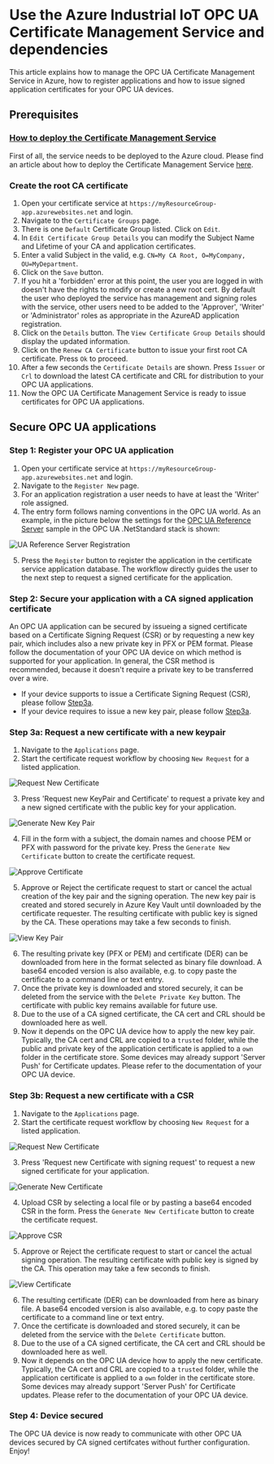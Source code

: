 # Use the Azure Industrial IoT OPC UA Certificate Management Service and dependencies

This article explains how to manage the OPC UA Certificate Management Service in Azure, how to register applications and how to issue signed application certificates for your OPC UA devices.

## Prerequisites

### [How to deploy the Certificate Management Service](howto-deploy-services.md)

First of all, the service needs to be deployed to the Azure cloud.
Please find an article about how to deploy the Certificate Management Service [here](howto-deploy-services.md).

### Create the root CA certificate

1. Open your certificate service at `https://myResourceGroup-app.azurewebsites.net` and login.
2. Navigate to the `Certificate Groups` page.
3. There is one `Default` Certificate Group listed. Click on `Edit`.
4. In `Edit Certificate Group Details` you can modify the Subject Name and Lifetime of your CA and application certificates.
5. Enter a valid Subject in the valid, e.g. `CN=My CA Root, O=MyCompany, OU=MyDepartment`.
6. Click on the `Save` button.
1. If you hit a 'forbidden' error at this point, the user you are logged in with doesn't have the rights to modify or create a new root cert. By default the user who deployed the service has management and signing roles with the service, other users need to be added to the 'Approver', 'Writer' or 'Administrator' roles as appropriate in the AzureAD application registration.
7. Click on the `Details` button. The `View Certificate Group Details` should display the updated information.
8. Click on the `Renew CA Certificate` button to issue your first root CA certificate. Press `Ok` to proceed.
9. After a few seconds the `Certificate Details` are shown. Press `Issuer` or `Crl` to download the latest CA certificate and CRL for distribution to your OPC UA applications.
10. Now the OPC UA Certificate Management Service is ready to issue certificates for OPC UA applications.

## Secure OPC UA applications

### Step 1: Register your OPC UA application 

1. Open your certificate service at `https://myResourceGroup-app.azurewebsites.net` and login.
2. Navigate to the `Register New` page.
1. For an application registration a user needs to have at least the 'Writer' role assigned.
2. The entry form follows naming conventions in the OPC UA world. As an example, in the picture below the settings for the [OPC UA Reference Server](https://github.com/OPCFoundation/UA-.NETStandard/tree/master/SampleApplications/Workshop/Reference) sample in the OPC UA .NetStandard stack is shown:

![UA Reference Server Registration](UAReferenceServerRegistration.png "UA Reference Server Registration")

5. Press the `Register` button to register the application in the certificate service application database. The workflow directly guides the user to the next step to request a signed certificate for the application.

### Step 2: Secure your application with a CA signed application certificate

An OPC UA application can be secured by issueing a signed certificate based on a Certificate Signing
Request (CSR) or by requesting a new key pair, which includes also a new private key in PFX or PEM format. 
Please follow the documentation of your OPC UA device on which method is supported for your application. 
In general, the CSR method is recommended, because it doesn't require a private key to be transferred over a wire.

- If your device supports to issue a Certificate Signing Request (CSR), please follow [Step3a](###Step-3b).
- If your device requires to issue a new key pair, please follow [Step3a](###Step-3a).

### Step 3a: Request a new certificate with a new keypair

1. Navigate to the `Applications` page.
3. Start the certificate request workflow by choosing `New Request` for a listed application.

![Request New Certificate](RequestNewCertificate.png "Request New Certificate")

3. Press 'Request new KeyPair and Certificate' to request a private key and a new signed certificate with the public key for your application.

![Generate New Key Pair](GenerateNewKeyPair.png "Generate New Key Pair")

4. Fill in the form with a subject, the domain names and choose PEM or PFX with password for the private key. Press the `Generate New Certificate` button to create the certificate request.

![Approve Certificate](ApproveReject.png "Approve Certificate")

5. Approve or Reject the certificate request to start or cancel the actual creation of the key pair and the signing operation. The new key pair is created and stored securely in Azure Key Vault until downloaded by the certificate requester. The resulting certificate with public key is signed by the CA. These operations may take a few seconds to finish.

![View Key Pair](ViewKeyPair.png "View Key Pair")

6. The resulting private key (PFX or PEM) and certificate (DER) can be downloaded from here in the format selected as binary file download. A base64 encoded version is also available, e.g. to copy paste the certificate to a command line or text entry. 
10. Once the private key is downloaded and stored securely, it can be deleted from the service with the `Delete Private Key` button. The certificate with public key remains available for future use.
11. Due to the use of a CA signed certificate, the CA cert and CRL should be downloaded here as well.
12. Now it depends on the OPC UA device how to apply the new key pair. Typically, the CA cert and CRL are copied to a `trusted` folder, while the public and private key of the application certificate is applied to a `own` folder in the certificate store. Some devices may already support 'Server Push' for Certificate updates. Please refer to the documentation of your OPC UA device.

### Step 3b: Request a new certificate with a CSR 

1. Navigate to the `Applications` page.
3. Start the certificate request workflow by choosing `New Request` for a listed application.

![Request New Certificate](RequestNewCertificate.png "Request New Certificate")

3. Press 'Request new Certificate with signing request' to request a new signed certificate for your application.

![Generate New Certificate](GenerateNewCertificate.png "Generate New Certificate")

4. Upload CSR by selecting a local file or by pasting a base64 encoded CSR in the form. Press the `Generate New Certificate` button to create the certificate request.

![Approve CSR](ApproveRejectCSR.png "Approve CSR")

5. Approve or Reject the certificate request to start or cancel the actual signing operation. The resulting certificate with public key is signed by the CA. This operation may take a few seconds to finish.

![View Certificate](ViewCertCSR.png "View Certificate")

6. The resulting certificate (DER) can be downloaded from here as binary file. A base64 encoded version is also available, e.g. to copy paste the certificate to a command line or text entry. 
10. Once the certificate is downloaded and stored securely, it can be deleted from the service with the `Delete Certificate` button.
11. Due to the use of a CA signed certificate, the CA cert and CRL should be downloaded here as well.
12. Now it depends on the OPC UA device how to apply the new certificate. Typically, the CA cert and CRL are copied to a `trusted` folder, while the application certificate is applied to a `own` folder in the certificate store. Some devices may already support 'Server Push' for Certificate updates. Please refer to the documentation of your OPC UA device.

### Step 4: Device secured

The OPC UA device is now ready to communicate with other OPC UA devices secured by CA signed certifcates without further configuration. Enjoy!
